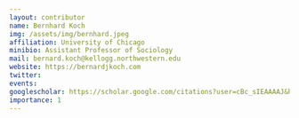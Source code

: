 ```yaml
---
layout: contributor
name: Bernhard Koch
img: /assets/img/bernhard.jpeg  
affiliation: University of Chicago
minibio: Assistant Professor of Sociology 
mail: bernard.koch@kellogg.northwestern.edu 
website: https://bernardjkoch.com
twitter: 
events: 
googlescholar: https://scholar.google.com/citations?user=cBc_sIEAAAAJ&hl=en 
importance: 1
---
```


